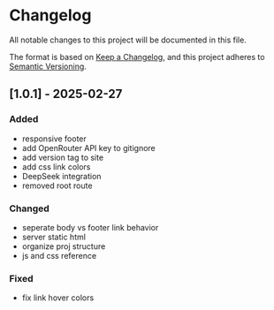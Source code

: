 # Changelog
All notable changes to this project will be documented in this file.

The format is based on [Keep a Changelog](https://keepachangelog.com/en/1.1.0/), and this project adheres to [Semantic Versioning](https://semver.org/spec/v2.0.0.html).

## [1.0.1] - 2025-02-27
### Added
- responsive footer
- add OpenRouter API key to gitignore
- add version tag to site
- add css link colors
- DeepSeek integration
- removed root route

### Changed
- seperate body vs footer link behavior
- server static html
- organize proj structure
- js and css reference

### Fixed
- fix link hover colors